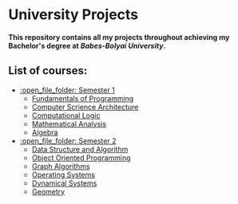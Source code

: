 # University Projects

#### This repository contains all my projects throughout achieving my Bachelor's degree at *Babes-Bolyai University*.

## List of courses:

<ul>
  <li><a href="https://github.com/Sipos-Lucas-George/University/tree/main/Semester%201">:open_file_folder: Semester 1</a>
    <ul>
      <li><a href="https://github.com/Sipos-Lucas-George/University/tree/main/Semester%201/Fundamentals%20of%20Programming">Fundamentals of Programming</a></li>
      <li><a href="https://github.com/Sipos-Lucas-George/University/tree/main/Semester%201/Computer%20Science%20Architecture">Computer Scrience Architecture</a></li>
      <li><a href="https://github.com/Sipos-Lucas-George/University/tree/main/Semester%201/Computational%20Logic">Computational Logic</a></li>
      <li><a href="https://github.com/Sipos-Lucas-George/University/tree/main/Semester%201/Mathematical%20Analysis">Mathematical Analysis</a></li>
      <li><a href="https://github.com/Sipos-Lucas-George/University/tree/main/Semester%201/Algebra">Algebra</a></li>
    </ul>
  </li>
  <li><a href="">:open_file_folder: Semester 2</a>
    <ul>
      <li><a href="">Data Structure and Algorithm</a></li>
      <li><a href="">Object Oriented Programming</a></li>
      <li><a href="">Graph Algorithms</a></li>
      <li><a href="">Operating Systems</a></li>
      <li><a href="">Dynamical Systems</a></li>
      <li><a href="">Geometry</a></li>
    </ul>
  </li>
</ul>
